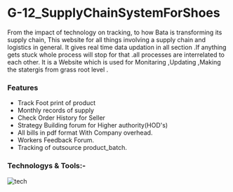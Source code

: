 # G-12_SupplyChainSystemForShoes

From the impact of technology on tracking, to how Bata is transforming its supply chain, This  website for all things involving a supply chain and logistics in general. It gives real time  data updation in all section .If anything gets stuck whole process will stop for that .all processes are interrelated to each other.  It is a Website which is used for Monitaring ,Updating ,Making the statergis from grass root level .

### Features
- Track Foot print of product 
- Monthly records of supply
- Check Order History for Seller
- Strategy Building forum for Higher authority(HOD's)
- All bills in pdf format With Company overhead.
- Workers Feedback Forum.
- Tracking of outsource product_batch.

### Technologys & Tools:-
![tech](https://user-images.githubusercontent.com/50474388/120074995-1b0b2800-c0bd-11eb-82cc-ee33a7d3e6ad.png)
